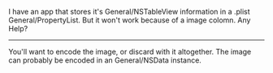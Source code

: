 I have an app that stores it's General/NSTableView information in a .plist General/PropertyList. But it won't work because of a image colomn. Any Help?

----

You'll want to encode the image, or discard with it altogether. The image can probably be encoded in an General/NSData instance.